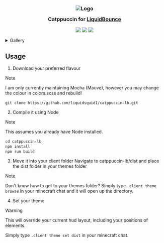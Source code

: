 <h3 align="center">
 <img src="https://raw.githubusercontent.com/catppuccin/catppuccin/main/assets/logos/exports/1544x1544_circle.png" width="100" alt="Logo"/><br/>
 <img src="https://raw.githubusercontent.com/catppuccin/catppuccin/main/assets/misc/transparent.png" height="30" width="0px"/>
 Catppuccin for <a href="https://liquidbounce.net/">LiquidBounce</a>
 <img src="https://raw.githubusercontent.com/catppuccin/catppuccin/main/assets/misc/transparent.png" height="30" width="0px"/>
</h3>

<p align="center">
    <a href="https://github.com/liquidsquid1/catppuccin-lb/stargazers"><img src="https://img.shields.io/github/stars/liquidsquid1/catppuccin-lb?colorA=363a4f&colorB=b7bdf8&style=for-the-badge"></a>
    <a href="https://github.com/liquidsquid1/catppuccin-lb/issues"><img src="https://img.shields.io/github/issues/liquidsquid1/catppuccin-lb?colorA=363a4f&colorB=f5a97f&style=for-the-badge"></a>
    <a href="https://github.com/liquidsquid1/catppuccin-lb/contributors"><img src="https://img.shields.io/github/contributors/liquidsquid1/catppuccin-lb?colorA=363a4f&colorB=a6da95&style=for-the-badge"></a>
</p>

<details>
  <summary>Gallery</summary>
  
## HUD

  ![](.github/assets/img/hud.png)

## ClickGUI (with Pomofocus integration)

  ![](.github/assets/img/clickgui.png)

## Main Menu

  ![](.github/assets/img/menu.png)

## Alt Manager (Modal)

  ![](.github/assets/img/alt-manager.png)
</details>

## Usage

1. Download your preferred flavour

> [!NOTE]  
> I am only currently maintaining Mocha (Mauve), however you may change the colour in colors.scss and rebuild!

```
git clone https://github.com/liquidsquid1/catppuccin-lb.git
```

2. Compile it using Node

> [!NOTE]
> This assumes you already have Node installed.

```
cd catppuccin-lb
npm install
npm run build
```

3. Move it into your client folder
Navigate to catppuccin-lb/dist and place the dist folder in your themes folder

> [!NOTE]
> Don't know how to get to your themes folder? Simply type `.client theme browse` in your minecraft chat and it will open up the directory.

4. Set your theme

> [!WARNING]
> This will override your current hud layout, including your positions of elements.

Simply type `.client theme set dist` in your minecraft chat.
